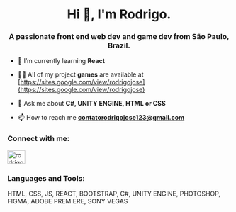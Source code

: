 <h1 align="center">Hi 👋, I'm Rodrigo.</h1>
<h3 align="center">A passionate front end web dev and game dev from São Paulo, Brazil.</h3>

- 🌱 I’m currently learning **React**

- 👨‍💻 All of my project **games** are available at [https://sites.google.com/view/rodrigojose](https://sites.google.com/view/rodrigojose)

- 💬 Ask me about **C#, UNITY ENGINE, HTML or CSS**

- 📫 How to reach me **contatorodrigojose123@gmail.com**

<h3 align="left">Connect with me:</h3>
<p align="left">
<a href="https://linkedin.com/in/rodrigojose-12345" target="blank"><img align="center" src="https://cdn.jsdelivr.net/npm/simple-icons@3.0.1/icons/linkedin.svg" alt="rodrigojose-12345" height="30" width="40" /></a>
</p>

<h3 align="left">Languages and Tools:</h3>
<p align="left"> HTML, CSS, JS, REACT, BOOTSTRAP, C#, UNITY ENGINE, PHOTOSHOP, FIGMA, ADOBE PREMIERE, SONY VEGAS</p>
